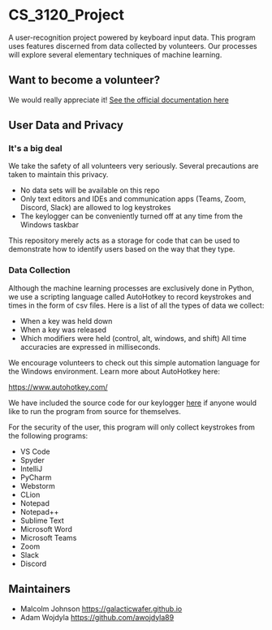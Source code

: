# CS_3120_Project

A user-recognition project powered by keyboard input data. This program uses features discerned from data collected by volunteers. Our processes will explore several elementary techniques of machine learning.
                
## Want to become a volunteer?

We would really appreciate it! [See the official documentation here](https://github.com/GalacticWafer/CS_3120_Project/blob/main/getting_started/GETTING_STARTED.md)

## User Data and Privacy

### It's a big deal

<p>
We take the safety of all volunteers very seriously. Several precautions are taken to maintain this privacy.

- No data sets will be available on this repo
- Only text editors and IDEs and communication apps (Teams, Zoom, Discord, Slack) are allowed to 
  log keystrokes
- The keylogger can be conveniently turned off at any time from the Windows taskbar


This repository merely acts as a storage for code that can be used to demonstrate how to identify users based on the way that they type. 
</p>

### Data Collection

<p>
Although the machine learning processes are exclusively done in Python, we use a scripting language called AutoHotkey to record keystrokes and times in the form of csv files. Here is a list of all the types of data we collect:

- When a key was held down
- When a key was released
- Which modifiers were held (control, alt, windows, and shift)
All time accuracies are expressed in milliseconds.
</p>
<p>
We encourage volunteers to check out this simple automation language for the Windows environment. Learn more about AutoHotkey here:

https://www.autohotkey.com/

We have included the source code for our keylogger [here](/keylogger.ahk) if anyone would like to run the program from source for themselves.
</p>
<p>
For the security of the user, this program will only collect 	keystrokes from the following programs:

- VS Code
- Spyder
- IntelliJ
- PyCharm
- Webstorm
- CLion
- Notepad
- Notepad++
- Sublime Text
- Microsoft Word
- Microsoft Teams
- Zoom
- Slack
- Discord
</p>

## Maintainers

- Malcolm Johnson https://galacticwafer.github.io
- Adam Wojdyla https://github.com/awojdyla89
